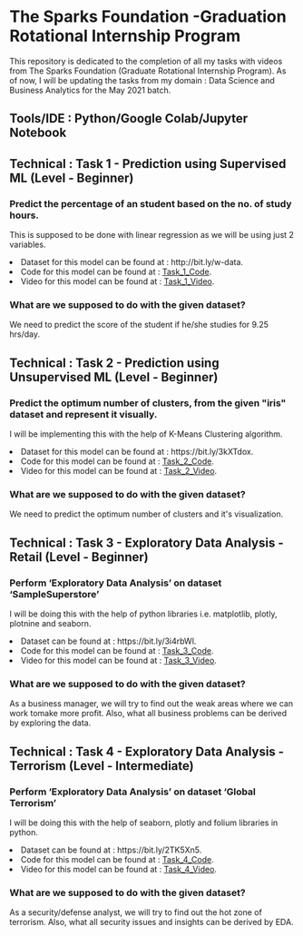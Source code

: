 # The Sparks Foundation -Graduation Rotational Internship Program

This repository is dedicated to the completion of all my tasks with videos from The Sparks Foundation (Graduate Rotational Internship Program).
As of now, I will be updating the tasks from my domain : Data Science and Business Analytics for the May 2021 batch.

## Tools/IDE : Python/Google Colab/Jupyter Notebook

## Technical : Task 1 - Prediction using Supervised ML (Level - Beginner)
### Predict the percentage of an student based on the no. of study hours. 
This is supposed to be done with linear regression as we will be using just 2 variables. </br>
<li>Dataset for this model can be found at : http://bit.ly/w-data.</br>
<li>Code for this model can be found at : <a href = "https://github.com/HaseebRajput007/The-Spark-Foundation-Internship/blob/main/Task1/Task_1_TSF(Supervised%20Learning-Prediction).ipynb">Task_1_Code</a>.</br>
<li>Video for this model can be found at : <a href = "https://github.com/HaseebRajput007/The-Spark-Foundation-Internship/blob/main/Task1/TSF%20Task_1.mp4">Task_1_Video</a>.</br>

### What are we supposed to do with the given dataset?
We need to predict the score of the student if he/she studies for 9.25 hrs/day.

## Technical : Task 2 - Prediction using Unsupervised ML (Level - Beginner)
### Predict the optimum number of clusters, from the given "iris" dataset and represent it visually.
I will be implementing this with the help of K-Means Clustering algorithm. </br>
<li>Dataset for this model can be found at : https://bit.ly/3kXTdox.</br>
<li>Code for this model can be found at : <a href = "https://github.com/HaseebRajput007/The-Spark-Foundation-Internship/blob/main/Task2/Task_2_TSF(UnSupervised%20Learning-Prediction).ipynb">Task_2_Code</a>.</br>
<li>Video for this model can be found at : <a href = "https://github.com/HaseebRajput007/The-Spark-Foundation-Internship/blob/main/Task2/TSF%20Task_2.mp4">Task_2_Video</a>.</br>

### What are we supposed to do with the given dataset?
We need to predict the optimum number of clusters and it's visualization.

## Technical : Task 3 - Exploratory Data Analysis - Retail (Level - Beginner)
### Perform ‘Exploratory Data Analysis’ on dataset ‘SampleSuperstore’
I will be doing this with the help of python libraries i.e. matplotlib, plotly, plotnine and seaborn. 
<li>Dataset can be found at : https://bit.ly/3i4rbWl.</br>
<li>Code for this model can be found at : <a href = "https://github.com/HaseebRajput007/The-Spark-Foundation-Internship/blob/main/Task3/Task_3_TSF(Exploratory%20Data%20Analysis%20-%20Retail).ipynb">Task_3_Code</a>.</br>
<li>Video for this model can be found at : <a href = "https://github.com/HaseebRajput007/The-Spark-Foundation-Internship/blob/main/Task3/TSF%20Task3.mp4">Task_3_Video</a>.</br>

### What are we supposed to do with the given dataset?
As a business manager, we will try to find out the weak areas where we can work tomake more profit. Also, what all business problems can be derived by exploring the data.

## Technical : Task 4 - Exploratory Data Analysis - Terrorism (Level - Intermediate)
### Perform ‘Exploratory Data Analysis’ on dataset ‘Global Terrorism’
I will be doing this with the help of seaborn, plotly and folium libraries in python. 
<li>Dataset can be found at : https://bit.ly/2TK5Xn5.</br>
<li>Code for this model can be found at : <a href = "https://github.com/HaseebRajput007/The-Spark-Foundation-Internship/blob/main/Task4/Task_4_TSF(Exploratory%20Data%20Analysis%20-%20Terrorism).ipynb">Task_4_Code</a>.</br>
<li>Video for this model can be found at : <a href = "https://github.com/HaseebRajput007/The-Spark-Foundation-Internship/blob/main/Task4/TSF%20Task4.mp4">Task_4_Video</a>.</br>

### What are we supposed to do with the given dataset?
As a security/defense analyst, we will try to find out the hot zone of terrorism. Also, what all security issues and insights can be derived by EDA.





